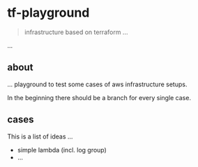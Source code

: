 # tf-playground

> infrastructure based on terraform ...

... 

## about

... playground to test some cases of aws infrastructure setups.

In the beginning there should be a branch for every single case.

## cases

This is a list of ideas ... 

* simple lambda (incl. log group)
* ...
